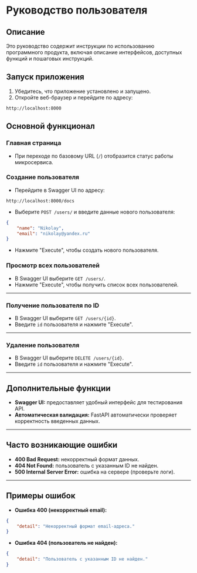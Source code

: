 # Руководство пользователя

## Описание
Это руководство содержит инструкции по использованию программного продукта, включая описание интерфейсов, доступных функций и пошаговых инструкций.


## Запуск приложения

1. Убедитесь, что приложение установлено и запущено.
2. Откройте веб-браузер и перейдите по адресу:
```
http://localhost:8000
```


## Основной функционал

### **Главная страница**
- При переходе по базовому URL (`/`) отобразится статус работы микросервиса.

### **Создание пользователя**
- Перейдите в Swagger UI по адресу:
```
http://localhost:8000/docs
```
- Выберите `POST /users/` и введите данные нового пользователя:

```json
{
    "name": "Nikolay",
    "email": "nikolay@yandex.ru"
}
```

- Нажмите "Execute", чтобы создать нового пользователя.



### **Просмотр всех пользователей**
- В Swagger UI выберите `GET /users/`.  
- Нажмите "Execute", чтобы получить список всех пользователей.

---

### **Получение пользователя по ID**
- В Swagger UI выберите `GET /users/{id}`.
- Введите `id` пользователя и нажмите "Execute".

---

### **Удаление пользователя**
- В Swagger UI выберите `DELETE /users/{id}`.
- Введите `id` пользователя и нажмите "Execute".

---

## Дополнительные функции

- **Swagger UI:** предоставляет удобный интерфейс для тестирования API.  
- **Автоматическая валидация:** FastAPI автоматически проверяет корректность введенных данных.  

---

## Часто возникающие ошибки

- **400 Bad Request:** некорректный формат данных.  
- **404 Not Found:** пользователь с указанным ID не найден.  
- **500 Internal Server Error:** ошибка на сервере (проверьте логи).

---

## Примеры ошибок

- **Ошибка 400 (некорректный email):**
```json
{
    "detail": "Некорректный формат email-адреса."
}
```

- **Ошибка 404 (пользователь не найден):**
```json
{
    "detail": "Пользователь с указанным ID не найден."
}
```

